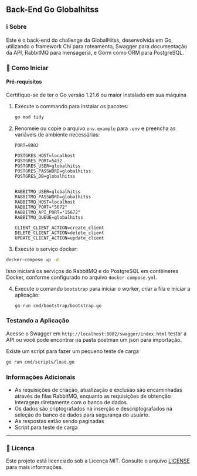 ## Back-End Go Globalhitss

### ℹ️ Sobre

Este é o back-end do challenge da GlobalHitss, desenvolvida em Go, utilizando o framework Chi para roteamento, Swagger para documentação da API, RabbitMQ para mensageria, e Gorm como ORM para PostgreSQL.

### 🚀 Como Iniciar

#### Pré-requisitos
Certifique-se de ter o Go versão 1.21.6 ou maior instalado em sua máquina

1. Execute o commando para instalar os pacotes:

   ```bash
   go mod tidy
   ```

2. Renomeie ou copie o arquivo `env.example` para `.env` e preencha as variáveis de ambiente necessárias:

   ```plaintext
   PORT=8082

   POSTGRES_HOST=localhost
   POSTGRES_PORT=5432
   POSTGRES_USER=globalhitss
   POSTGRES_PASSWORD=globalhitss
   POSTGRES_DB=globalhitss


   RABBITMQ_USER=globalhitss
   RABBITMQ_PASSWORD=globalhitss
   RABBITMQ_HOST=localhost
   RABBITMQ_PORT="5672"
   RABBITMQ_API_PORT="15672"
   RABBITMQ_QUEUE=globalhitss

   CLIENT_CLIENT_ACTION=create_client
   DELETE_CLIENT_ACTION=delete_client
   UPDATE_CLIENT_ACTION=update_client

   ```
3. Execute o serviço docker:   
   
```bash
docker-compose up -d
```

Isso iniciará os serviços do RabbitMQ e do PostgreSQL em contêineres Docker, conforme configurado no arquivo `docker-compose.yml`.

4. Execute o comando `bootstrap` para iniciar o worker, criar a fila e iniciar a aplicação:

   ```bash
   go run cmd/bootstrap/bootstrap.go
   ```

### Testando a Aplicação

Acesse o Swagger em `http://localhost:8082/swagger/index.html` testar a API ou você pode encontrar na pasta postman um json para importação.

Existe um script para fazer um pequeno teste de carga 
   ```bash
   go run cmd/scripts/load.go
   ```

### Informações Adicionais

- As requisições de criação, atualização e exclusão são encaminhadas através de filas RabbitMQ, enquanto as requisições de obtenção interagem diretamente com o banco de dados.
- Os dados são criptografados na inserção e descriptografados na seleção do banco de dados para segurança do usuário.
- As respostas estão sendo paginadas
- Script para teste de carga
  
---


### 📝 Licença

Este projeto está licenciado sob a Licença MIT. Consulte o arquivo [LICENSE](LICENSE) para mais informações.

